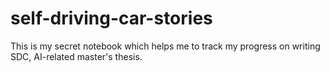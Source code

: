 # self-driving-car-stories
This is my secret notebook which helps me to track my progress on writing SDC, AI-related master's thesis.
